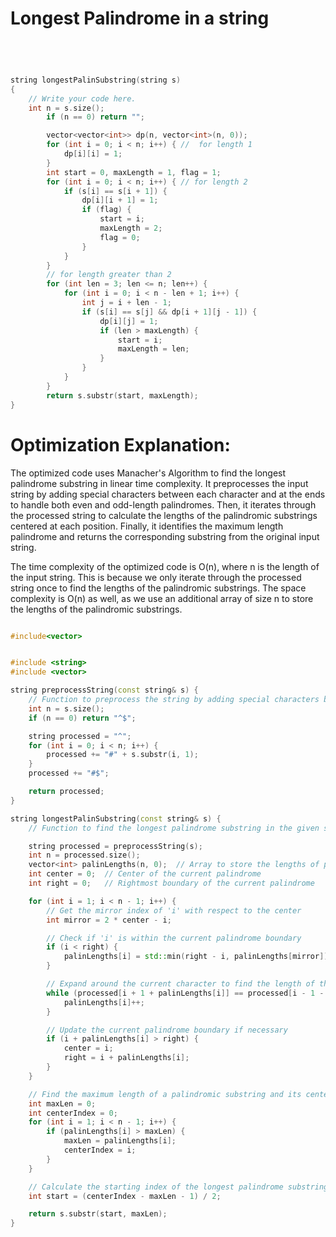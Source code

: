 # Longest Palindrome in a string

```md



```

```cpp


string longestPalinSubstring(string s)
{
    // Write your code here.
    int n = s.size();
        if (n == 0) return "";

        vector<vector<int>> dp(n, vector<int>(n, 0));
        for (int i = 0; i < n; i++) { //  for length 1
            dp[i][i] = 1;
        }
        int start = 0, maxLength = 1, flag = 1;
        for (int i = 0; i < n; i++) { // for length 2
            if (s[i] == s[i + 1]) {
                dp[i][i + 1] = 1;
                if (flag) {
                    start = i;
                    maxLength = 2;
                    flag = 0;
                }
            }
        }
        // for length greater than 2
        for (int len = 3; len <= n; len++) {
            for (int i = 0; i < n - len + 1; i++) {
                int j = i + len - 1;
                if (s[i] == s[j] && dp[i + 1][j - 1]) {
                    dp[i][j] = 1;
                    if (len > maxLength) {
                        start = i;
                        maxLength = len;
                    }
                }
            }
        }
        return s.substr(start, maxLength);
}


```


# Optimization Explanation:

The optimized code uses Manacher's Algorithm to find the longest palindrome substring in linear time complexity. 
It preprocesses the input string by adding special characters between each character and at the ends to handle both even and odd-length palindromes. 
Then, it iterates through the processed string to calculate the lengths of the palindromic substrings centered at each position. 
Finally, it identifies the maximum length palindrome and returns the corresponding substring from the original input string.

The time complexity of the optimized code is O(n), where n is the length of the input string. 
This is because we only iterate through the processed string once to find the lengths of the palindromic substrings. 
The space complexity is O(n) as well, as we use an additional array of size n to store the lengths of the palindromic substrings.



```cpp

#include<vector>


#include <string>
#include <vector>

string preprocessString(const string& s) {
    // Function to preprocess the string by adding special characters between each character and at the ends
    int n = s.size();
    if (n == 0) return "^$";

    string processed = "^";
    for (int i = 0; i < n; i++) {
        processed += "#" + s.substr(i, 1);
    }
    processed += "#$";

    return processed;
}

string longestPalinSubstring(const string& s) {
    // Function to find the longest palindrome substring in the given string using Manacher's Algorithm

    string processed = preprocessString(s);
    int n = processed.size();
    vector<int> palinLengths(n, 0);  // Array to store the lengths of palindromic substrings
    int center = 0;  // Center of the current palindrome
    int right = 0;   // Rightmost boundary of the current palindrome

    for (int i = 1; i < n - 1; i++) {
        // Get the mirror index of 'i' with respect to the center
        int mirror = 2 * center - i;

        // Check if 'i' is within the current palindrome boundary
        if (i < right) {
            palinLengths[i] = std::min(right - i, palinLengths[mirror]);
        }

        // Expand around the current character to find the length of the palindrome centered at 'i'
        while (processed[i + 1 + palinLengths[i]] == processed[i - 1 - palinLengths[i]]) {
            palinLengths[i]++;
        }

        // Update the current palindrome boundary if necessary
        if (i + palinLengths[i] > right) {
            center = i;
            right = i + palinLengths[i];
        }
    }

    // Find the maximum length of a palindromic substring and its center index
    int maxLen = 0;
    int centerIndex = 0;
    for (int i = 1; i < n - 1; i++) {
        if (palinLengths[i] > maxLen) {
            maxLen = palinLengths[i];
            centerIndex = i;
        }
    }

    // Calculate the starting index of the longest palindrome substring in the original string
    int start = (centerIndex - maxLen - 1) / 2;

    return s.substr(start, maxLen);
}






```